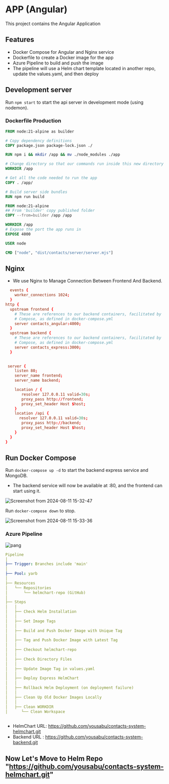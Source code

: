
# APP (Angular) 

This project contains the Angular Application

## Features

- Docker Compose for Angular and Nginx service
- Dockerfile to create a Docker image for the app
- Azure Pipeline to build and push the image
- The pipeline will use a Helm chart template located in another repo, update the values.yaml, and then deploy


## Development server

Run `npm start` to start the api server in development mode (using nodemon).

### Dockerfile Production

```dockerfile
FROM node:21-alpine as builder

# Copy dependency definitions
COPY package.json package-lock.json ./

RUN npm i && mkdir /app && mv ./node_modules ./app

# Change directory so that our commands run inside this new directory
WORKDIR /app

# Get all the code needed to run the app
COPY . /app/

# Build server side bundles
RUN npm run build

FROM node:21-alpine
## From 'builder' copy published folder
COPY --from=builder /app /app

WORKDIR /app
# Expose the port the app runs in
EXPOSE 4000

USER node

CMD ["node", "dist/contacts/server/server.mjs"]

```
## Nginx
- We use Nginx to Manage Connection Between Frontend And Backend.
```nginx.conf
  events {
    worker_connections 1024;
  }
http {
  upstream frontend {
    # These are references to our backend containers, facilitated by
    # Compose, as defined in docker-compose.yml
    server contacts_angular:4000;
  } 
  upstream backend {
    # These are references to our backend containers, facilitated by
    # Compose, as defined in docker-compose.yml
    server contacts_express:3000;
  }
  

 server {
    listen 80;
    server_name frontend;
    server_name backend;

    location / {
       resolver 127.0.0.11 valid=30s;
       proxy_pass http://frontend;
       proxy_set_header Host $host;
    }
    location /api {
      resolver 127.0.0.11 valid=30s;
       proxy_pass http://backend;
       proxy_set_header Host $host;
    }
  }
}

```
## Run Docker Compose

Run `docker-compose up -d` to start the backend express service and MongoDB.
- The backend service will now be available at <Public Server IP>:80, and the frontend can start using it.

![Screenshot from 2024-08-11 15-32-47](https://github.com/user-attachments/assets/38e45222-6cba-47f2-9496-db9fd0a372c0)

Run `docker-compose down` to stop.

![Screenshot from 2024-08-11 15-33-36](https://github.com/user-attachments/assets/ca830af0-1713-443b-a46a-98e1e135e7eb)

### Azure Pipeline

![pang](https://github.com/user-attachments/assets/bbb29d77-4c4e-4afb-9014-8a70cad885cc)



``` azure-pipelines.yml
Pipeline
│
├── Trigger: Branches include 'main'
│
├── Pool: yarb
│
├── Resources
│   └── Repositories
│       └── helmchart-repo (GitHub)
│
├── Steps
│   │
│   ├── Check Helm Installation
│   │
│   ├── Set Image Tags
│   │
│   ├── Build and Push Docker Image with Unique Tag
│   │
│   ├── Tag and Push Docker Image with Latest Tag
│   │
│   ├── Checkout helmchart-repo
│   │
│   ├── Check Directory Files
│   │
│   ├── Update Image Tag in values.yaml
│   │
│   ├── Deploy Express HelmChart
│   │
│   ├── Rollback Helm Deployment (on deployment failure)
│   │
│   ├── Clean Up Old Docker Images Locally
│   │
│   ├── Clean WORKDIR
│      └── Clean Workspace 
   
```


* HelmChart URL: https://github.com/yousabu/contacts-system-helmchart.git
* Backend URL  : https://github.com/yousabu/contacts-system-backend.git

## Now Let's Move to Helm Repo "https://github.com/yousabu/contacts-system-helmchart.git" ##
